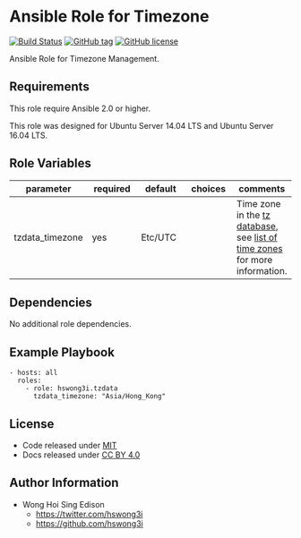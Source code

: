 Ansible Role for Timezone
=========================

[![Build Status](https://travis-ci.org/pantarei/ansible-role-tzdata.svg?branch=master)](https://travis-ci.org/pantarei/ansible-role-tzdata)
[![GitHub tag](https://img.shields.io/github/tag/pantarei/ansible-role-tzdata.svg)](https://github.com/pantarei/ansible-role-tzdata)
[![GitHub license](https://img.shields.io/github/license/pantarei/ansible-role-tzdata.svg)](https://github.com/pantarei/ansible-role-tzdata/blob/master/LICENSE)

Ansible Role for Timezone Management.

Requirements
------------

This role require Ansible 2.0 or higher.

This role was designed for Ubuntu Server 14.04 LTS and Ubuntu Server 16.04 LTS.

Role Variables
--------------

<table>
<colgroup>
<col width="20%" />
<col width="20%" />
<col width="20%" />
<col width="20%" />
<col width="20%" />
</colgroup>
<thead>
<tr class="header">
<th>parameter</th>
<th>required</th>
<th>default</th>
<th>choices</th>
<th>comments</th>
</tr>
</thead>
<tbody>
<tr class="odd">
<td>tzdata_timezone</td>
<td>yes</td>
<td>Etc/UTC</td>
<td></td>
<td>Time zone in the <a href="https://en.wikipedia.org/wiki/Tz_database">tz database</a>, see <a href="https://en.wikipedia.org/wiki/List_of_tz_database_time_zones">list of time zones</a> for more information.</td>
</tr>
</tbody>
</table>

Dependencies
------------

No additional role dependencies.

Example Playbook
----------------

    - hosts: all
      roles:
        - role: hswong3i.tzdata
          tzdata_timezone: "Asia/Hong_Kong"

License
-------

-   Code released under [MIT](https://github.com/pantarei/ansible-role-tzdata/blob/master/LICENSE)
-   Docs released under [CC BY 4.0](http://creativecommons.org/licenses/by/4.0/)

Author Information
------------------

-   Wong Hoi Sing Edison
    -   <a href="https://twitter.com/hswong3i" class="uri" class="uri">https://twitter.com/hswong3i</a>
    -   <a href="https://github.com/hswong3i" class="uri" class="uri">https://github.com/hswong3i</a>
